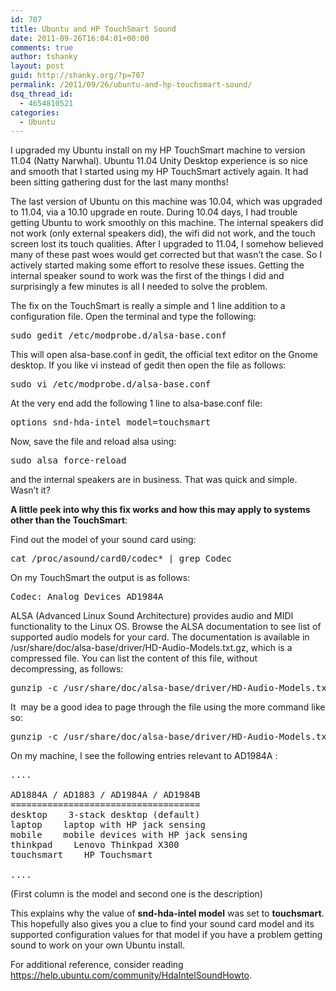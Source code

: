 ```yaml
---
id: 707
title: Ubuntu and HP TouchSmart Sound
date: 2011-09-26T16:04:01+00:00
comments: true
author: tshanky
layout: post
guid: http://shanky.org/?p=707
permalink: /2011/09/26/ubuntu-and-hp-touchsmart-sound/
dsq_thread_id:
  - 4654810521
categories:
  - Ubuntu
---
```

I upgraded my Ubuntu install on my HP TouchSmart machine to version 11.04 (Natty Narwhal). Ubuntu 11.04 Unity Desktop experience is so nice and smooth that I started using my HP TouchSmart actively again. It had been sitting gathering dust for the last many months!

The last version of Ubuntu on this machine was 10.04, which was upgraded to 11.04, via a 10.10 upgrade en route. During 10.04 days, I had trouble getting Ubuntu to work smoothly on this machine. The internal speakers did not work (only external speakers did), the wifi did not work, and the touch screen lost its touch qualities. After I upgraded to 11.04, I somehow believed many of these past woes would get corrected but that wasn&#8217;t the case. So I actively started making some effort to resolve these issues. Getting the internal speaker sound to work was the first of the things I did and surprisingly a few minutes is all I needed to solve the problem.

The fix on the TouchSmart is really a simple and 1 line addition to a configuration file. Open the terminal and type the following:

<pre class="wp-code-highlight prettyprint">sudo gedit /etc/modprobe.d/alsa-base.conf</pre>

This will open alsa-base.conf in gedit, the official text editor on the Gnome desktop. If you like vi instead of gedit then open the file as follows:

<pre class="wp-code-highlight prettyprint">sudo vi /etc/modprobe.d/alsa-base.conf</pre>

At the very end add the following 1 line to alsa-base.conf file:

<pre class="wp-code-highlight prettyprint">options snd-hda-intel model=touchsmart</pre>

Now, save the file and reload alsa using:

<pre class="wp-code-highlight prettyprint">sudo alsa force-reload</pre>

and the internal speakers are in business. That was quick and simple. Wasn&#8217;t it?

**A little peek into why this fix works and how this may apply to systems other than the TouchSmart**:

Find out the model of your sound card using:

<pre class="wp-code-highlight prettyprint">cat /proc/asound/card0/codec* | grep Codec</pre>

On my TouchSmart the output is as follows:

<pre class="wp-code-highlight prettyprint">Codec: Analog Devices AD1984A</pre>

ALSA (Advanced Linux Sound Architecture) provides audio and MIDI functionality to the Linux OS. Browse the ALSA documentation to see list of supported audio models for your card. The documentation is available in /usr/share/doc/alsa-base/driver/HD-Audio-Models.txt.gz, which is a compressed file. You can list the content of this file, without decompressing, as follows:

<pre class="wp-code-highlight prettyprint">gunzip -c /usr/share/doc/alsa-base/driver/HD-Audio-Models.txt.gz</pre>

It  may be a good idea to page through the file using the more command like so:

<pre class="wp-code-highlight prettyprint">gunzip -c /usr/share/doc/alsa-base/driver/HD-Audio-Models.txt.gz | more</pre>

On my machine, I see the following entries relevant to AD1984A :

<pre class="wp-code-highlight prettyprint">....

AD1884A / AD1883 / AD1984A / AD1984B
====================================
desktop    3-stack desktop (default)
laptop    laptop with HP jack sensing
mobile    mobile devices with HP jack sensing
thinkpad    Lenovo Thinkpad X300
touchsmart    HP Touchsmart

....</pre>

(First column is the model and second one is the description)

This explains why the value of **snd-hda-intel model** was set to **touchsmart**. This hopefully also gives you a clue to find your sound card model and its supported configuration values for that model if you have a problem getting sound to work on your own Ubuntu install.

For additional reference, consider reading <a title="HdaIntelSoundHowto" href="https://help.ubuntu.com/community/HdaIntelSoundHowto" target="_blank">https://help.ubuntu.com/community/HdaIntelSoundHowto</a>.